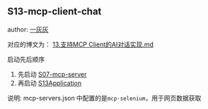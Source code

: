 ## S13-mcp-client-chat

author: [一灰灰](https://www.hhui.top/)

对应的博文为： [13.支持MCP Client的AI对话实现.md](../docs/13.支持MCP%20Client的AI对话实现.md)

启动先后顺序

1. 先启动 [S07-mcp-server](../S07-mcp-server)
2. 再启动 [S13Application](src/main/java/com/git/hui/springai/app/S13Application.java)

说明: mcp-servers.json 中配置的是`mcp-selenium`，用于网页数据获取